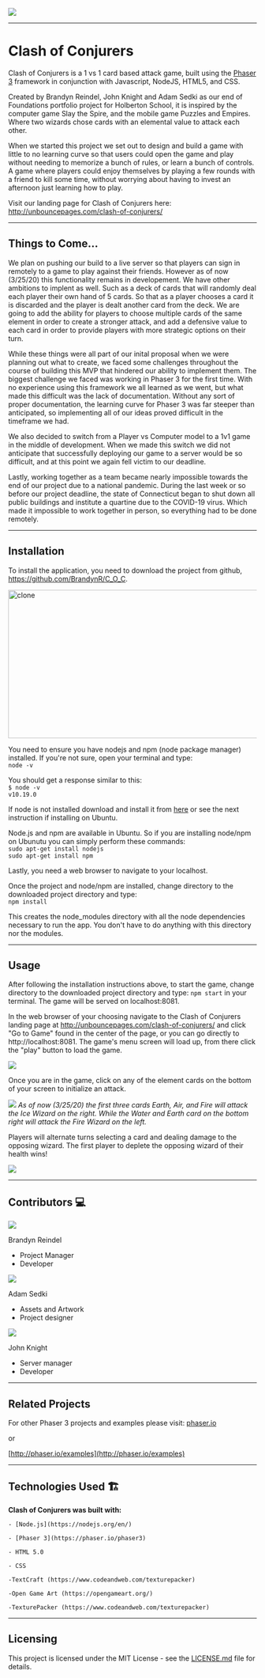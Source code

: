 ![](https://i.imgur.com/v8JkaeP.png)

---

# Clash of Conjurers

Clash of Conjurers is a 1 vs 1 card based attack game, built using the [Phaser 3](https://phaser.io/) framework in conjunction with Javascript, NodeJS, HTML5, and CSS.

Created by Brandyn Reindel, John Knight and Adam Sedki as our end of Foundations portfolio project for Holberton School, it is inspired by the computer game Slay the Spire, and the mobile game Puzzles and Empires. Where two wizards chose cards with an elemental value to attack each other.

When we started this project we set out to design and build a game with little to no learning curve so that users could open the game and play without needing to memorize a bunch of rules, or learn a bunch of controls. A game where players could enjoy themselves by playing a few rounds with a friend to kill some time, without worrying about having to invest an afternoon just learning how to play.

Visit our landing page for Clash of Conjurers here: http://unbouncepages.com/clash-of-conjurers/

---

## Things to Come...
We plan on pushing our build to a live server so that players can sign in remotely to a game to play against their friends. However as of now (3/25/20) this functionality remains in developement. We have other ambitions to implent as well. Such as a deck of cards that will randomly deal each player their own hand of 5 cards. So that as a player chooses a card it is discarded and the player is dealt another card from the deck. We are going to add the ability for players to choose multiple cards of the same element in order to create a stronger attack, and add a defensive value to each card in order to provide players with more strategic options on their turn.

While these things were all part of our inital proposal when we were planning out what to create, we faced some challenges throughout the course of building this MVP that hindered our ability to implement them. The biggest challenge we faced was working in Phaser 3 for the first time. With no experience using this framework we all learned as we went, but what made this difficult was the lack of documentation. Without any sort of proper documentation, the learning curve for Phaser 3 was far steeper than anticipated, so implementing all of our ideas proved difficult in the timeframe we had. 

We also decided to switch from a Player vs Computer model to a 1v1 game in the middle of development. When we made this switch we did not anticipate that successfully deploying our game to a server would be so difficult, and at this point we again fell victim to our deadline.

Lastly, working together as a team became nearly impossible towards the end of our project due to a national pandemic. During the last week or so before our project deadline, the state of Connecticut began to shut down all public buildings and institute a quartine due to the COVID-19 virus. Which made it impossible to work together in person, so everything had to be done remotely.

---

## Installation

To install the application, you need to download the project from github, https://github.com/BrandynR/C_O_C.

<img src="https://i.imgur.com/ItP83lL.png" alt="clone" width="550" height="300"/>

You need to ensure you have nodejs and npm (node package manager) installed. If you're not sure, open your terminal and type:  
<code>node -v</code>

You should get a response similar to this:  
<code>$ node -v</code>  
<code>v10.19.0</code>

If node is not installed download and install it from [here](https://nodejs.org/en/download/) or see the next instruction if installing on Ubuntu.

Node.js and npm are available in Ubuntu. So if you are installing node/npm on Ubunutu you can simply perform these commands:  
<code>sudo apt-get install nodejs</code>  
<code>sudo apt-get install npm</code>

Lastly, you need a web browser to navigate to your localhost.

Once the project and node/npm are installed, change directory to the downloaded project directory and type:  
<code>npm install</code>

This creates the node_modules directory with all the node dependencies necessary to run the app. You don't have to do anything with this directory nor the modules.

---

## Usage
After following the installation instructions above, to start the game, change directory to the downloaded project directory and type: <code>npm start</code> in your terminal. The game will be served on localhost:8081.

In the web browser of your choosing navigate to the Clash of Conjurers landing page at http://unbouncepages.com/clash-of-conjurers/ and click "Go to Game" found in the center of the page, or you can go directly to http://localhost:8081. The game's menu screen will load up, from there click the "play" button to load the game.

![](https://i.imgur.com/taGmBaU.jpg)


Once you are in the game, click on any of the element cards on the bottom of your screen to initialize an attack.

![](https://i.imgur.com/nDxhJux.jpg)
*As of now (3/25/20) the first three cards Earth, Air, and Fire will attack the Ice Wizard on the right. While the Water and Earth card on the bottom right will attack the Fire Wizard on the left.*

Players will alternate turns selecting a card and dealing damage to the opposing wizard. The first player to deplete the opposing wizard of their health wins!

![](https://i.imgur.com/nwYrtgV.jpg)



---

## Contributors :computer:
![](https://i.imgur.com/Unn435I.png)

Brandyn Reindel 
* Project Manager
* Developer 


![](https://i.imgur.com/ZR3KhGu.png)

Adam Sedki 
* Assets and Artwork
* Project designer


![](https://i.imgur.com/EL6fuOG.png)

John Knight
* Server manager 
* Developer


---

## Related Projects
For other Phaser 3 projects and examples please visit:
[phaser.io](https://phaser.io)

or

[http://phaser.io/examples](http://phaser.io/examples)


---

## Technologies Used :building_construction:

<b>Clash of Conjurers was built with:</b>

    - [Node.js](https://nodejs.org/en/)
    
    - [Phaser 3](https://phaser.io/phaser3)
    
    - HTML 5.0
    
    - CSS
    
    -TextCraft (https://www.codeandweb.com/texturepacker)
    
    -Open Game Art (https://opengameart.org/)
    
    -TexturePacker (https://www.codeandweb.com/texturepacker)


---

## Licensing
This project is licensed under the MIT License - see the [LICENSE.md](https://github.com/digitsensitive/phaser3-typescript/blob/master/LICENSE) file for details.
